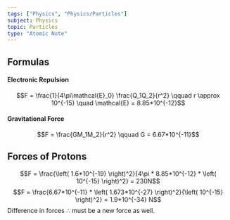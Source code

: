 ```yaml
---
tags: ["Physics", "Physics/Particles"]
subject: Physics
topic: Particles
type: "Atomic Note"
---
```


## Formulas
#### Electronic Repulsion
$$F = \frac{1}{4\pi\mathcal{E}_0} \frac{Q_1Q_2}{r^2} \qquad r \approx 10^{-15} \quad \mathcal{E} = 8.85*10^{-12}$$

#### Gravitational Force
$$F = \frac{GM_1M_2}{r^2} \qquad G = 6.67*10^{-11}$$

## Forces of Protons
$$F = \frac{\left( 1.6*10^{-19} \right)^2}{4\pi * 8.85*10^{-12} * \left( 10^{-15} \right)^2} = 230N$$
$$F = \frac{6.67*10^{-11} * \left( 1.673*10^{-27} \right)^2}{\left( 10^{-15} \right)^2} = 1.9*10^{-34} N$$
Difference in forces $\therefore$ must be a new force as well.